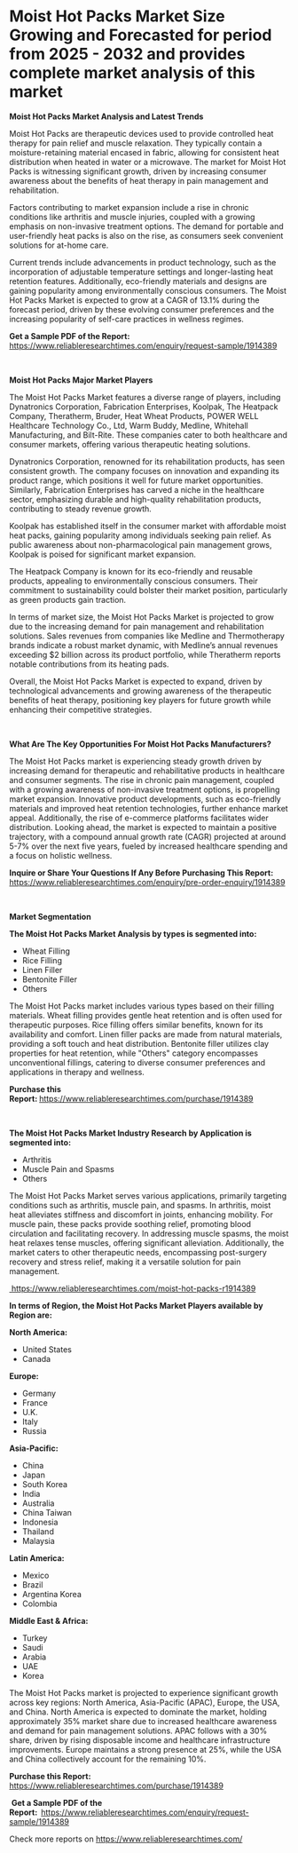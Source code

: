<p><h1>Moist Hot Packs Market Size Growing and Forecasted for period from 2025 - 2032 and provides complete market analysis of this market</h1></p><p><strong>Moist Hot Packs Market Analysis and Latest Trends</strong></p>
<p><p>Moist Hot Packs are therapeutic devices used to provide controlled heat therapy for pain relief and muscle relaxation. They typically contain a moisture-retaining material encased in fabric, allowing for consistent heat distribution when heated in water or a microwave. The market for Moist Hot Packs is witnessing significant growth, driven by increasing consumer awareness about the benefits of heat therapy in pain management and rehabilitation. </p><p>Factors contributing to market expansion include a rise in chronic conditions like arthritis and muscle injuries, coupled with a growing emphasis on non-invasive treatment options. The demand for portable and user-friendly heat packs is also on the rise, as consumers seek convenient solutions for at-home care.</p><p>Current trends include advancements in product technology, such as the incorporation of adjustable temperature settings and longer-lasting heat retention features. Additionally, eco-friendly materials and designs are gaining popularity among environmentally conscious consumers. The Moist Hot Packs Market is expected to grow at a CAGR of 13.1% during the forecast period, driven by these evolving consumer preferences and the increasing popularity of self-care practices in wellness regimes.</p></p>
<p><strong>Get a Sample PDF of the Report:&nbsp;</strong> <a href="https://www.reliableresearchtimes.com/enquiry/request-sample/1914389?utm_campaign=2186&utm_medium=2&utm_source=Github&utm_content=ia&utm_term=05042025&utm_id=moist-hot-packs">https://www.reliableresearchtimes.com/enquiry/request-sample/1914389</a></p>
<p>&nbsp;</p>
<p><strong>Moist Hot Packs Major Market Players</strong></p>
<p><p>The Moist Hot Packs Market features a diverse range of players, including Dynatronics Corporation, Fabrication Enterprises, Koolpak, The Heatpack Company, Theratherm, Bruder, Heat Wheat Products, POWER WELL Healthcare Technology Co., Ltd, Warm Buddy, Medline, Whitehall Manufacturing, and Bilt-Rite. These companies cater to both healthcare and consumer markets, offering various therapeutic heating solutions.</p><p>Dynatronics Corporation, renowned for its rehabilitation products, has seen consistent growth. The company focuses on innovation and expanding its product range, which positions it well for future market opportunities. Similarly, Fabrication Enterprises has carved a niche in the healthcare sector, emphasizing durable and high-quality rehabilitation products, contributing to steady revenue growth.</p><p>Koolpak has established itself in the consumer market with affordable moist heat packs, gaining popularity among individuals seeking pain relief. As public awareness about non-pharmacological pain management grows, Koolpak is poised for significant market expansion.</p><p>The Heatpack Company is known for its eco-friendly and reusable products, appealing to environmentally conscious consumers. Their commitment to sustainability could bolster their market position, particularly as green products gain traction.</p><p>In terms of market size, the Moist Hot Packs Market is projected to grow due to the increasing demand for pain management and rehabilitation solutions. Sales revenues from companies like Medline and Thermotherapy brands indicate a robust market dynamic, with Medline’s annual revenues exceeding $2 billion across its product portfolio, while Theratherm reports notable contributions from its heating pads.</p><p>Overall, the Moist Hot Packs Market is expected to expand, driven by technological advancements and growing awareness of the therapeutic benefits of heat therapy, positioning key players for future growth while enhancing their competitive strategies.</p></p>
<p>&nbsp;</p>
<p><strong>What Are The Key Opportunities For Moist Hot Packs Manufacturers?</strong></p>
<p><p>The Moist Hot Packs market is experiencing steady growth driven by increasing demand for therapeutic and rehabilitative products in healthcare and consumer segments. The rise in chronic pain management, coupled with a growing awareness of non-invasive treatment options, is propelling market expansion. Innovative product developments, such as eco-friendly materials and improved heat retention technologies, further enhance market appeal. Additionally, the rise of e-commerce platforms facilitates wider distribution. Looking ahead, the market is expected to maintain a positive trajectory, with a compound annual growth rate (CAGR) projected at around 5-7% over the next five years, fueled by increased healthcare spending and a focus on holistic wellness.</p></p>
<p><strong>Inquire or Share Your Questions If Any Before Purchasing This Report:</strong> <a href="https://www.reliableresearchtimes.com/enquiry/pre-order-enquiry/1914389?utm_campaign=2186&utm_medium=2&utm_source=Github&utm_content=ia&utm_term=05042025&utm_id=moist-hot-packs">https://www.reliableresearchtimes.com/enquiry/pre-order-enquiry/1914389</a></p>
<p>&nbsp;</p>
<p><strong>Market Segmentation</strong></p>
<p><strong>The Moist Hot Packs Market Analysis by types is segmented into:</strong></p>
<p><ul><li>Wheat Filling</li><li>Rice Filling</li><li>Linen Filler</li><li>Bentonite Filler</li><li>Others</li></ul></p>
<p><p>The Moist Hot Packs market includes various types based on their filling materials. Wheat filling provides gentle heat retention and is often used for therapeutic purposes. Rice filling offers similar benefits, known for its availability and comfort. Linen filler packs are made from natural materials, providing a soft touch and heat distribution. Bentonite filler utilizes clay properties for heat retention, while "Others" category encompasses unconventional fillings, catering to diverse consumer preferences and applications in therapy and wellness.</p></p>
<p><strong>Purchase this Report:&nbsp;</strong><a href="https://www.reliableresearchtimes.com/purchase/1914389?utm_campaign=2186&utm_medium=2&utm_source=Github&utm_content=ia&utm_term=05042025&utm_id=moist-hot-packs">https://www.reliableresearchtimes.com/purchase/1914389</a></p>
<p>&nbsp;</p>
<p><strong>The Moist Hot Packs Market Industry Research by Application is segmented into:</strong></p>
<p><ul><li>Arthritis</li><li>Muscle Pain and Spasms</li><li>Others</li></ul></p>
<p><p>The Moist Hot Packs Market serves various applications, primarily targeting conditions such as arthritis, muscle pain, and spasms. In arthritis, moist heat alleviates stiffness and discomfort in joints, enhancing mobility. For muscle pain, these packs provide soothing relief, promoting blood circulation and facilitating recovery. In addressing muscle spasms, the moist heat relaxes tense muscles, offering significant alleviation. Additionally, the market caters to other therapeutic needs, encompassing post-surgery recovery and stress relief, making it a versatile solution for pain management.</p></p>
<p><a href="https://www.reliableresearchtimes.com/moist-hot-packs-r1914389?utm_campaign=2186&utm_medium=2&utm_source=Github&utm_content=ia&utm_term=05042025&utm_id=moist-hot-packs">&nbsp;https://www.reliableresearchtimes.com/moist-hot-packs-r1914389</a></p>
<p><strong>In terms of Region, the Moist Hot Packs Market Players available by Region are:</strong></p>
<p>
    <p> <strong> North America: </strong>
        <ul>
            <li>United States</li>
            <li>Canada</li>
        </ul>
        </p> 
    <p> <strong> Europe: </strong>
        <ul>
            <li>Germany</li>
            <li>France</li>
            <li>U.K.</li>
            <li>Italy</li>
            <li>Russia</li>
        </ul>
        </p> 
    <p> <strong> Asia-Pacific: </strong>
        <ul>
            <li>China</li>
            <li>Japan</li>
            <li>South Korea</li>
            <li>India</li>
            <li>Australia</li>
            <li>China Taiwan</li>
            <li>Indonesia</li>
            <li>Thailand</li>
            <li>Malaysia</li>
        </ul>
        </p> 
    <p> <strong> Latin America: </strong>
        <ul>
            <li>Mexico</li>
            <li>Brazil</li>
            <li>Argentina Korea</li>
            <li>Colombia</li>
        </ul>
        </p> 
    <p> <strong> Middle East & Africa: </strong>
        <ul>
            <li>Turkey</li>
            <li>Saudi</li>
            <li>Arabia</li>
            <li>UAE</li>
            <li>Korea</li>
        </ul>
    </p>
    </p>
<p><p>The Moist Hot Packs market is projected to experience significant growth across key regions: North America, Asia-Pacific (APAC), Europe, the USA, and China. North America is expected to dominate the market, holding approximately 35% market share due to increased healthcare awareness and demand for pain management solutions. APAC follows with a 30% share, driven by rising disposable income and healthcare infrastructure improvements. Europe maintains a strong presence at 25%, while the USA and China collectively account for the remaining 10%.</p></p>
<p><strong>Purchase this Report: </strong><a href="https://www.reliableresearchtimes.com/purchase/1914389?utm_campaign=2186&utm_medium=2&utm_source=Github&utm_content=ia&utm_term=05042025&utm_id=moist-hot-packs">https://www.reliableresearchtimes.com/purchase/1914389</a></p>
<p>&nbsp;<strong>Get a Sample PDF of the Report:&nbsp;&nbsp;</strong><a href="https://www.reliableresearchtimes.com/enquiry/request-sample/1914389?utm_campaign=2186&utm_medium=2&utm_source=Github&utm_content=ia&utm_term=05042025&utm_id=moist-hot-packs">https://www.reliableresearchtimes.com/enquiry/request-sample/1914389</a></p>
<p><strong></strong></p>
<p>Check more reports on <a href="https://www.reliableresearchtimes.com/?utm_campaign=2186&utm_medium=2&utm_source=Github&utm_content=ia&utm_term=05042025&utm_id=moist-hot-packs">https://www.reliableresearchtimes.com/</a></p>